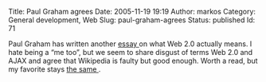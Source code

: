 Title: Paul Graham agrees
Date: 2005-11-19 19:19
Author: markos
Category: General development, Web
Slug: paul-graham-agrees
Status: published
Id: 71

<div>
 <p>
  Paul Graham has written another
  <a href="http://www.paulgraham.com/web20.html" title="Link to essay">
   essay
  </a>
  on what Web 2.0 actually means. I hate being a “me too”, but we seem to share disgust of terms Web 2.0 and AJAX and agree that Wikipedia is faulty but good enough. Worth a read, but my favorite stays
  <a href="http://www.paulgraham.com/say.html" title="What you can't say">
   the same
  </a>
  .
 </p>
</div>
